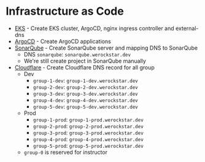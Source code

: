 # Infrastructure as Code
- [EKS](eks/README.md) - Create EKS cluster, ArgoCD, nginx ingress controller and external-dns
- [ArgoCD](argocd-app/README.md) - Create ArgoCD applications
- [SonarQube](sonarqube/README.md) - Create SonarQube server and mapping DNS to SonarQube
  - DNS `sonarqube`: `sonarqube.werockstar.dev`
  - We're still create project in SonarQube manually
- [Cloudflare](cloudflare/README.md) - Create Cloudflare DNS record for all group
  - Dev
    - `group-1-dev`: `group-1-dev.werockstar.dev`
    - `group-2-dev`: `group-2-dev.werockstar.dev`
    - `group-3-dev`: `group-3-dev.werockstar.dev`
    - `group-4-dev`: `group-4-dev.werockstar.dev`
    - `group-5-dev`: `group-5-dev.werockstar.dev`
  - Prod
    - `group-1-prod`: `group-1-prod.werockstar.dev`
    - `group-2-prod`: `group-2-prod.werockstar.dev`
    - `group-3-prod`: `group-3-prod.werockstar.dev`
    - `group-4-prod`: `group-4-prod.werockstar.dev`
    - `group-5-prod`: `group-5-prod.werockstar.dev`
  - `group-0` is reserved for instructor
